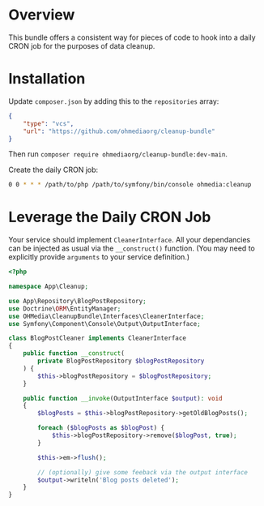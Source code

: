 # Overview

This bundle offers a consistent way for pieces of code to hook into a daily
CRON job for the purposes of data cleanup.

# Installation

Update `composer.json` by adding this to the `repositories` array:

```json
{
    "type": "vcs",
    "url": "https://github.com/ohmediaorg/cleanup-bundle"
}
```

Then run `composer require ohmediaorg/cleanup-bundle:dev-main`.

Create the daily CRON job:

```bash
0 0 * * * /path/to/php /path/to/symfony/bin/console ohmedia:cleanup
```

# Leverage the Daily CRON Job

Your service should implement `CleanerInterface`. All your dependancies can be
injected as usual via the `__construct()` function. (You may need to explicitly
provide `arguments` to your service definition.)

```php
<?php

namespace App\Cleanup;

use App\Repository\BlogPostRepository;
use Doctrine\ORM\EntityManager;
use OHMedia\CleanupBundle\Interfaces\CleanerInterface;
use Symfony\Component\Console\Output\OutputInterface;

class BlogPostCleaner implements CleanerInterface
{
    public function __construct(
        private BlogPostRepository $blogPostRepository
    ) {
        $this->blogPostRepository = $blogPostRepository;
    }

    public function __invoke(OutputInterface $output): void
    {
        $blogPosts = $this->blogPostRepository->getOldBlogPosts();

        foreach ($blogPosts as $blogPost) {
            $this->blogPostRepository->remove($blogPost, true);
        }

        $this->em->flush();

        // (optionally) give some feeback via the output interface
        $output->writeln('Blog posts deleted');
    }
}
```
